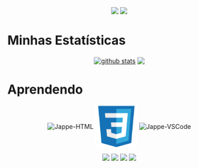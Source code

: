 <p align="center">

 <img width="500px" src="https://media.tenor.com/lGUwTeltLgQAAAAj/pokemon-gengareguitar.gif"/>
<img width="500px" src="https://media.tenor.com/aQh-G7FrPYQAAAAi/world-of-warcraft-orc.gif"/>

</p>

# Minhas Estatísticas
<P align="center">
  <a href="https://github.com/GclRuanit0/github-readme-stats"><img align="center" src="https://github-readme-stats.vercel.app/api?username=GclRuanit0&show_icons=true&include_all_commits=true&theme=dark&hide_border=true&align=center" alt="github stats" /></a> <a href="https://github.com/GclRuanit0/github-readme-stats"><img align="center" src="https://github-readme-stats.vercel.app/api/top-langs/?username=GclRuanit0&layout=compact&theme=dark&hide_border=true" /></a>

# Aprendendo
<div align="center" style="display: inline_block">
  <img align="center" alt="Jappe-HTML" height="95" width="95" src="https://cdn.jsdelivr.net/gh/devicons/devicon@latest/icons/html5/html5-original.svg">
  <img align="center" alt="Jappe-CSS" height="95" width="95" src="https://raw.githubusercontent.com/devicons/devicon/master/icons/css3/css3-original.svg">
    <img align="center" alt="Jappe-VSCode" height="95" width="95" src="https://cdn.jsdelivr.net/gh/devicons/devicon@latest/icons/vscode/vscode-original.svg">
</div>

<p align="center">

<img width="250" src="https://media.tenor.com/aZUK0EChu9kAAAAi/tusk-steel-ball-run.gif"/>


 <img width="250px" src="https://media.tenor.com/dBJlvbopMPAAAAAj/muda-jjba.gif"/>
<img width="200px" src="https://media.tenor.com/6In1Ah1Pq1EAAAAj/ora-star-platinum.gif"/>

<img width="250" src="https://c.tenor.com/Tx54hh_E9GgAAAAd/tenor.gif"/>

</p>
